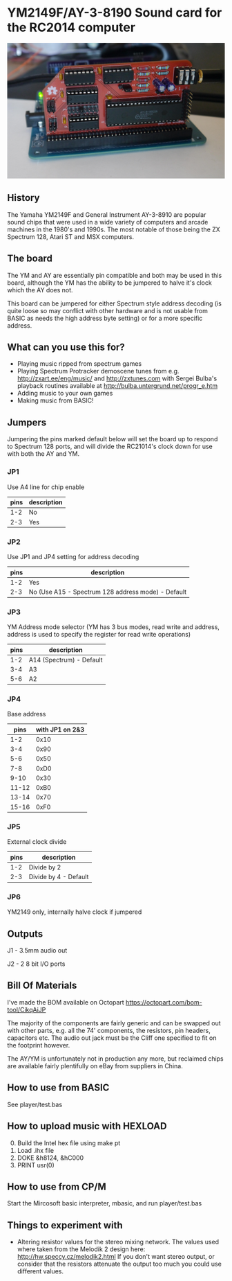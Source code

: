 # YM2149F/AY-3-8190 Sound card for the RC2014 computer

![Picture of the board](./R1-board-pic.jpg?raw=true)

## History
The Yamaha YM2149F and General Instrument AY-3-8910 are popular sound chips that were used in a wide variety of computers and arcade machines in the 1980's and 1990s. The most notable of those being the ZX Spectrum 128, Atari ST and MSX computers.

## The board
The YM and AY are essentially pin compatible and both may be used in this board, although the YM has the ability to be jumpered to halve it's clock which the AY does not.

This board can be jumpered for either Spectrum style address decoding (is quite loose so may conflict with other hardware and is not usable from BASIC as needs the high address byte setting) or for a more specific address.

## What can you use this for?

* Playing music ripped from spectrum games
* Playing Spectrum Protracker demoscene tunes from e.g. http://zxart.ee/eng/music/ and http://zxtunes.com with Sergei Bulba's playback routines available at http://bulba.untergrund.net/progr_e.htm
* Adding music to your own games
* Making music from BASIC!

## Jumpers

Jumpering the pins marked default below will set the board up to respond to Spectrum 128 ports, and will divide the RC21014's clock down for use with both the AY and YM.

### JP1
Use A4 line for chip enable

pins|description
----|------------
1-2 | No
2-3 | Yes

### JP2
Use JP1 and JP4 setting for address decoding

pins|description
----|------------
1-2 | Yes
2-3 | No (Use A15 - Spectrum 128 address mode) - Default

### JP3
YM Address mode selector (YM has 3 bus modes, read write and address, address is used to specify the register for read write operations)

pins|description
----|------------
1-2 | A14 (Spectrum) - Default
3-4 | A3
5-6 | A2

### JP4
Base address

pins|with JP1 on 2&3
----|------------
1-2 | 0x10
3-4 | 0x90
5-6 | 0x50
7-8 | 0xD0
9-10 | 0x30
11-12 | 0xB0
13-14 | 0x70
15-16 | 0xF0

### JP5
External clock divide

pins|description
----|------------
1-2 | Divide by 2
2-3 | Divide by 4 - Default

### JP6

YM2149 only, internally halve clock if jumpered

## Outputs

J1 - 3.5mm audio out

J2 - 2 8 bit I/O ports

## Bill Of Materials

I've made the BOM available on Octopart https://octopart.com/bom-tool/CikqAiJP

The majority of the components are fairly generic and can be swapped out with other parts, e.g. all the 74' components, the resistors, pin headers, capacitors etc. The audio out jack must be the Cliff one specified to fit on the footprint however.

The AY/YM is unfortunately not in production any more, but reclaimed chips are available fairly plentifully on eBay from suppliers in China.

## How to use from BASIC
See player/test.bas

## How to upload music with HEXLOAD

0. Build the Intel hex file using make pt
1. Load .ihx file
2. DOKE &h8124, &hC000
3. PRINT usr(0)

## How to use from CP/M
Start the Mircosoft basic interpreter, mbasic, and run player/test.bas

## Things to experiment with
* Altering resistor values for the stereo mixing network. The values used where taken from the Melodik 2 design here: http://hw.speccy.cz/melodik2.html
If you don't want stereo output, or consider that the resistors attenuate the output too much you could use different values.

